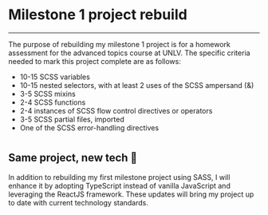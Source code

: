 # Milestone 1 project rebuild

---

The purpose of rebuilding my milestone 1 project is for a homework assessment for the advanced topics course at UNLV. The specific criteria needed to mark this project complete are as follows:

- 10-15 SCSS variables
- 10-15 nested selectors, with at least 2 uses of the SCSS ampersand (&)
- 3-5 SCSS mixins
- 2-4 SCSS functions
- 2-4 instances of SCSS flow control directives or operators
- 3-5 SCSS partial files, imported
- One of the SCSS error-handling directives

#

## Same project, new tech 💪

In addition to rebuilding my first milestone project using SASS, I will enhance it by adopting TypeScript instead of vanilla JavaScript and leveraging the ReactJS framework. These updates will bring my project up to date with current technology standards.
